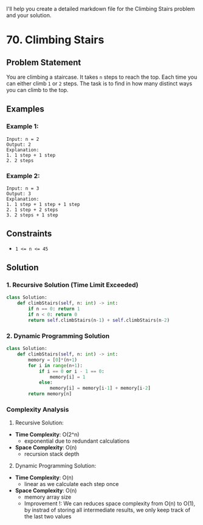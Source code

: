 I'll help you create a detailed markdown file for the Climbing Stairs problem and your solution.

# 70. Climbing Stairs

## Problem Statement

You are climbing a staircase. It takes `n` steps to reach the top. Each time you can either climb `1` or `2` steps. The task is to find in how many distinct ways you can climb to the top.

## Examples

### Example 1:
```
Input: n = 2
Output: 2
Explanation: 
1. 1 step + 1 step
2. 2 steps
```

### Example 2:
```
Input: n = 3
Output: 3
Explanation: 
1. 1 step + 1 step + 1 step
2. 1 step + 2 steps
3. 2 steps + 1 step
```

## Constraints
* `1 <= n <= 45`

## Solution

### 1. Recursive Solution (Time Limit Exceeded)
```python
class Solution:
    def climbStairs(self, n: int) -> int:
        if n == 0: return 1
        if n < 0: return 0
        return self.climbStairs(n-1) + self.climbStairs(n-2)
```

### 2. Dynamic Programming Solution
```python
class Solution:
    def climbStairs(self, n: int) -> int:
        memory = [0]*(n+1)
        for i in range(n+1):
            if i == 0 or i - 1 == 0: 
                memory[i] = 1
            else:
                memory[i] = memory[i-1] + memory[i-2]
        return memory[n]
```

### Complexity Analysis

1. Recursive Solution:
- **Time Complexity**: O(2^n)
  - exponential due to redundant calculations
- **Space Complexity**: O(n)
  - recursion stack depth

2. Dynamic Programming Solution:
- **Time Complexity**: O(n)
  - linear as we calculate each step once
- **Space Complexity**: O(n)
  - memory array size
  - Improvement !: We can reduces space complexity from O(n) to O(1), by instrad of storing all intermediate results, we only keep track of the last two values

